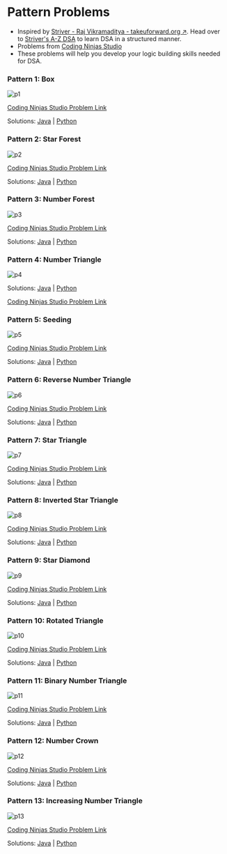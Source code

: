 # Pattern Problems
- Inspired by [Striver - Raj Vikramaditya - takeuforward.org ↗️](https://takeuforward.org/). Head over to [Striver's A-Z DSA](https://takeuforward.org/strivers-a2z-dsa-course/strivers-a2z-dsa-course-sheet-2/) to learn DSA in a structured manner.
- Problems from [Coding Ninjas Studio](https://www.codingninjas.com/studio)
- These problems will help you develop your logic building skills needed for DSA.

### Pattern 1: Box

![p1](https://takeuforward.org/wp-content/uploads/2022/08/P1.png)

[Coding Ninjas Studio Problem Link](https://www.codingninjas.com/studio/problems/n-forest_6570177?utm_source=youtube&utm_medium=affiliate&utm_campaign=striver_patternproblems)

Solutions: [Java](https://github.com/uzayr-iqbal-hamid/pattern-problems/blob/main/01%20-%20Pattern%201%3A%20Box) | [Python]()

### Pattern 2: Star Forest

![p2](https://takeuforward.org/wp-content/uploads/2022/08/P2.png)

[Coding Ninjas Studio Problem Link](https://www.codingninjas.com/studio/problems/n-2-forest_6570178?utm_source=youtube&utm_medium=affiliate&utm_campaign=striver_patternproblems)

Solutions: [Java](https://github.com/uzayr-iqbal-hamid/pattern-problems/blob/main/02%20-%20Pattern%202%3A%20Star%20Forest) | [Python]()

### Pattern 3: Number Forest

![p3](https://takeuforward.org/wp-content/uploads/2022/08/P3.png)

[Coding Ninjas Studio Problem Link](https://www.codingninjas.com/studio/problems/n-triangles_6573689?utm_source=youtube&utm_medium=affiliate&utm_campaign=striver_patternproblems)

Solutions: [Java](https://github.com/uzayr-iqbal-hamid/pattern-problems/blob/main/03%20-%20Pattern%203%3A%20Number%20Forest) | [Python]()

### Pattern 4: Number Triangle

![p4](https://takeuforward.org/wp-content/uploads/2022/08/P4.png)

Solutions: [Java](https://github.com/uzayr-iqbal-hamid/pattern-problems/blob/main/04%20-%20Pattern%204%3A%20Number%20Triangle) | [Python]()

[Coding Ninjas Studio Problem Link](https://www.codingninjas.com/studio/problems/triangle_6573690?utm_source=youtube&utm_medium=affiliate&utm_campaign=striver_patternproblems)

### Pattern 5: Seeding

![p5](https://takeuforward.org/wp-content/uploads/2022/08/P5.png)

[Coding Ninjas Studio Problem Link](https://www.codingninjas.com/studio/problems/seeding_6581892?utm_source=youtube&utm_medium=affiliate&utm_campaign=striver_patternproblems)

Solutions: [Java](https://github.com/uzayr-iqbal-hamid/pattern-problems/blob/main/05%20-%20Pattern%205%3A%20Seeding) | [Python]()

### Pattern 6: Reverse Number Triangle

![p6](https://takeuforward.org/wp-content/uploads/2022/08/P6.png)

[Coding Ninjas Studio Problem Link](https://www.codingninjas.com/studio/problems/reverse-number-triangle_6581889?utm_source=youtube&utm_medium=affiliate&utm_campaign=striver_patternproblems)

Solutions: [Java](https://github.com/uzayr-iqbal-hamid/pattern-problems/blob/main/06%20-%20Pattern%206%3A%20Reverse%20Number%20Triangle) | [Python]()

### Pattern 7: Star Triangle

![p7](https://takeuforward.org/wp-content/uploads/2022/08/P7.png)

[Coding Ninjas Studio Problem Link](https://www.codingninjas.com/studio/problems/star-triangle_6573671?utm_source=youtube&utm_medium=affiliate&utm_campaign=striver_patternproblems)

Solutions: [Java](https://github.com/uzayr-iqbal-hamid/pattern-problems/blob/main/07%20-%20Pattern%207%3A%20Star%20Triangle) | [Python]()

### Pattern 8: Inverted Star Triangle

![p8](https://takeuforward.org/wp-content/uploads/2022/08/P8.png)

[Coding Ninjas Studio Problem Link](https://www.codingninjas.com/studio/problems/reverse-star-triangle_6573685?utm_source=youtube&utm_medium=affiliate&utm_campaign=striver_patternproblems)

Solutions: [Java](https://github.com/uzayr-iqbal-hamid/pattern-problems/blob/main/08%20-%20Pattern%208%3A%20Inverted%20Star%20Triangle) | [Python]()

### Pattern 9: Star Diamond

![p9](https://takeuforward.org/wp-content/uploads/2022/08/P9.png)

[Coding Ninjas Studio Problem Link](https://www.codingninjas.com/studio/problems/star-diamond_6573686?utm_source=youtube&utm_medium=affiliate&utm_campaign=striver_patternproblems)

Solutions: [Java](https://github.com/uzayr-iqbal-hamid/pattern-problems/blob/main/09%20-%20Pattern%209%3A%20Start%20Diamond) | [Python]()

### Pattern 10: Rotated Triangle

![p10](https://takeuforward.org/wp-content/uploads/2022/08/P10.png)

[Coding Ninjas Studio Problem Link](https://www.codingninjas.com/studio/problems/rotated-triangle_6573688?utm_source=youtube&utm_medium=affiliate&utm_campaign=striver_patternproblems)

Solutions: [Java](https://github.com/uzayr-iqbal-hamid/pattern-problems/blob/main/10%20-%20Pattern%2010:%20Rotated%20Triangle) | [Python]()

### Pattern 11: Binary Number Triangle

![p11](https://takeuforward.org/wp-content/uploads/2022/08/P11.png)

[Coding Ninjas Studio Problem Link](https://www.codingninjas.com/studio/problems/binary-number-triangle_6581890?utm_source=youtube&utm_medium=affiliate&utm_campaign=striver_patternproblems)

Solutions: [Java](https://github.com/uzayr-iqbal-hamid/pattern-problems/blob/main/11%20-%20Pattern%2011%3A%20Binary%20Number%20Triangle) | [Python]()

### Pattern 12: Number Crown

![p12](https://takeuforward.org/wp-content/uploads/2022/08/P12.png)

[Coding Ninjas Studio Problem Link](https://www.codingninjas.com/studio/problems/number-crown_6581894?utm_source=youtube&utm_medium=affiliate&utm_campaign=striver_patternproblems)

Solutions: [Java](https://github.com/uzayr-iqbal-hamid/pattern-problems/blob/main/12%20-%20Pattern%2012%3A%20Number%20Crown) | [Python]()

### Pattern 13: Increasing Number Triangle

![p13](https://takeuforward.org/wp-content/uploads/2022/08/P13.png)

[Coding Ninjas Studio Problem Link](https://www.codingninjas.com/studio/problems/increasing-number-triangle_6581893?utm_source=youtube&utm_medium=affiliate&utm_campaign=striver_patternproblems)

Solutions: [Java](https://github.com/uzayr-iqbal-hamid/pattern-problems/blob/main/13%20-%20Pattern%2013%3A%20Increasing%20Number%20Triangle) | [Python]()

